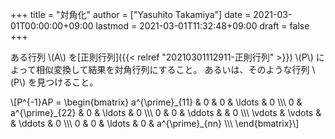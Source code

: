 +++
title = "対角化"
author = ["Yasuhito Takamiya"]
date = 2021-03-01T00:00:00+09:00
lastmod = 2021-03-01T11:32:48+09:00
draft = false
+++

ある行列 \\(A\\) を[正則行列]({{< relref "20210301112911-正則行列" >}}) \\(P\\) によって相似変換して結果を対角行列にすること。
あるいは、そのような行列 \\(P\\) を見つけること。

\\[P^{-1}AP = \begin{bmatrix}
a^{\prime}\_{11} & 0 & 0 & \ldots & 0 \\\\\\
0 & a^{\prime}\_{22} & 0 & \ldots & 0 \\\\\\
0 & 0 & \ddots & & 0 \\\\\\
\vdots & \vdots & & \ddots & 0 \\\\\\
0 & 0 & \ldots & 0 & a^{\prime}\_{nn} \\\\\\
\end{bmatrix}\\]
